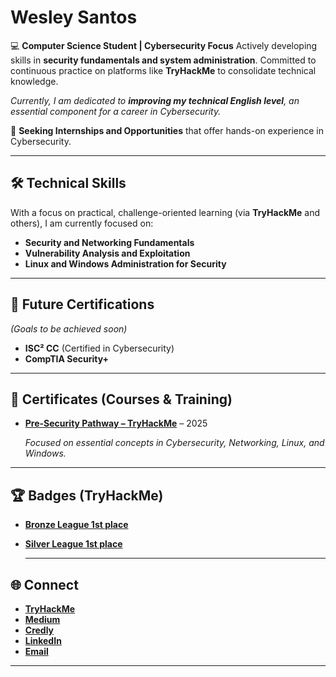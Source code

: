# Wesley Santos

💻 **Computer Science Student | Cybersecurity Focus** Actively developing skills in **security fundamentals and system administration**. Committed to continuous practice on platforms like **TryHackMe** to consolidate technical knowledge.

*Currently, I am dedicated to **improving my technical English level**, an essential component for a career in Cybersecurity.*


🚀 **Seeking Internships and Opportunities** that offer hands-on experience in Cybersecurity.

---

## 🛠️ Technical Skills

With a focus on practical, challenge-oriented learning (via **TryHackMe** and others), I am currently focused on:

- **Security and Networking Fundamentals**
- **Vulnerability Analysis and Exploitation**
- **Linux and Windows Administration for Security**

---

## 🏅 Future Certifications
*(Goals to be achieved soon)*

- **ISC² CC** (Certified in Cybersecurity)
- **CompTIA Security+**

---

## 📜 Certificates (Courses & Training)

- **[Pre-Security Pathway – TryHackMe](https://tryhackme-certificates.s3-eu-west-1.amazonaws.com/THM-HRY7TC247O.pdf)** – 2025

  *Focused on essential concepts in Cybersecurity, Networking, Linux, and Windows.*

---

## 🏆 Badges (TryHackMe)

- **[Bronze League 1st place](https://tryhackme.com/itwesleysantos/badges/bronze-league?utm_source=linkedin&utm_medium=social&utm_campaign=social_share&utm_content=badge)**
- **[Silver League 1st place](https://tryhackme.com/itwesleysantos/badges/silver-league?utm_source=linkedin&utm_medium=social&utm_campaign=social_share&utm_content=badge)**
    

  ---

## 🌐 Connect

- **[TryHackMe](https://tryhackme.com/p/itwesleysantos)**
- **[Medium](https://medium.com/@itwesleysantos)**
- **[Credly](https://www.credly.com/users/itwesleysantos)**
- **[LinkedIn](https://www.linkedin.com/in/itwesleysantos)**
- **[Email](itwesleysantos@gmail.com)**

---
